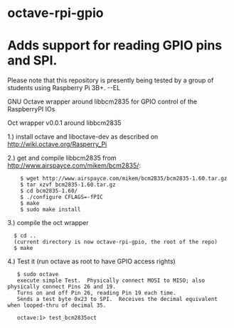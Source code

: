 octave-rpi-gpio
===============

Adds support for reading GPIO pins and SPI.
===============

Please note that this repository is presently being tested by a group of students using Raspberry Pi 3B+. --EL

GNU Octave wrapper around libbcm2835 for GPIO control of the RaspberryPI IOs

Oct wrapper v0.0.1 around libbcm2835

1.) install octave and liboctave-dev as described on
    http://wiki.octave.org/Rasperry_Pi

2.) get and compile libbcm2835 from http://www.airspayce.com/mikem/bcm2835/:

```
    $ wget http://www.airspayce.com/mikem/bcm2835/bcm2835-1.60.tar.gz
    $ tar xzvf bcm2835-1.60.tar.gz
    $ cd bcm2835-1.60/
    $ ./configure CFLAGS=-fPIC
    $ make
    $ sudo make install
```

3.) compile the oct wrapper
```
  $ cd ..
  (current directory is now octave-rpi-gpio, the root of the repo)
  $ make
```  
4.) Test it (run octave as root to have GPIO access rights)
```
   $ sudo octave
   execute simple Test.  Physically connect MOSI to MISO; also physically connect Pins 26 and 19.
   Turns on and off Pin 26, reading Pin 19 each time.
   Sends a test byte 0x23 to SPI.  Receives the decimal equivalent when looped-thru of decimal 35.

   octave:1> test_bcm2835oct
```
